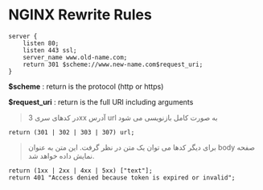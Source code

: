 # NGINX Rewrite Rules


```nginx
server {
    listen 80;
    listen 443 ssl;
    server_name www.old-name.com;
    return 301 $scheme://www.new-name.com$request_uri;
}
```
**$scheme** : return is the protocol (http or https)

**$request_uri** : return is the full URI including arguments

> در کدهای سری 3xx آدرس url به صورت کامل بازنویسی می شود
 ```nginx
 return (301 | 302 | 303 | 307) url;
 ```
 
 
 > برای دیگر کدها می توان یک متن در نظر گرفت. این متن به عنوان body صفحه نمایش داده خواهد شد.
   ```nginx
   return (1xx | 2xx | 4xx | 5xx) ["text"];
   return 401 "Access denied because token is expired or invalid";
   ```
